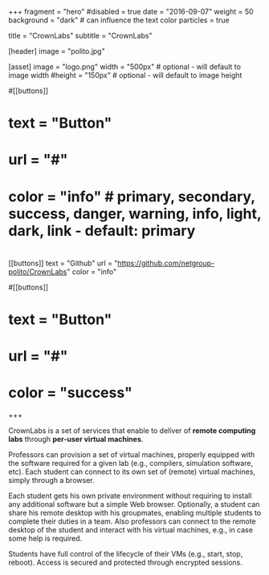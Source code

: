 +++
fragment = "hero"
#disabled = true
date = "2016-09-07"
weight = 50
background = "dark" # can influence the text color
particles = true

title = "CrownLabs"
subtitle = "CrownLabs"

[header]
  image = "polito.jpg"

[asset]
  image = "logo.png"
  width = "500px" # optional - will default to image width
  #height = "150px" # optional - will default to image height

#[[buttons]]
#  text = "Button"
#  url = "#"
#  color = "info" # primary, secondary, success, danger, warning, info, light, dark, link - default: primary
#
[[buttons]]
  text = "Github"
  url = "https://github.com/netgroup-polito/CrownLabs"
  color = "info"

#[[buttons]]
#  text = "Button"
#  url = "#"
#  color = "success"
+++


CrownLabs is a set of services that enable to deliver of **remote computing labs** through **per-user virtual machines**.

Professors can provision a set of virtual machines, properly equipped with the software required for a given lab (e.g., compilers, simulation software, etc).
Each student can connect to its own set of (remote) virtual machines, simply through a browser.

Each student gets his own private environment without requiring to install any additional software but a simple Web browser.
Optionally, a student can share his remote desktop with his groupmates, enabling multiple students to complete their duties in a team.
Also professors can connect to the remote desktop of the student and interact with his virtual machines, e.g., in case some help is required.

Students have full control of the lifecycle of their VMs (e.g., start, stop, reboot). Access is secured and protected through encrypted sessions.
